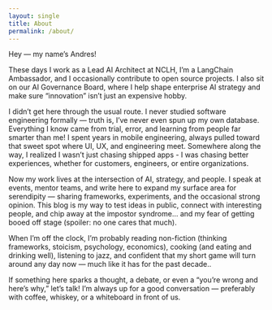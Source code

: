 ```yaml
---
layout: single
title: About
permalink: /about/
---
```


Hey — my name’s Andres!

These days I work as a Lead AI Architect at NCLH, I’m a LangChain Ambassador, and I occasionally contribute to open source projects. I also sit on our AI Governance Board, where I help shape enterprise AI strategy and make sure “innovation” isn’t just an expensive hobby.

I didn’t get here through the usual route. I never studied software engineering formally — truth is, I’ve never even spun up my own database. Everything I know came from trial, error, and learning from people far smarter than me! I spent years in mobile engineering, always pulled toward that sweet spot where UI, UX, and engineering meet. Somewhere along the way, I realized I wasn’t just chasing shipped apps - I was chasing better experiences, whether for customers, engineers, or entire organizations.

Now my work lives at the intersection of AI, strategy, and people. I speak at events, mentor teams, and write here to expand my surface area for serendipity — sharing frameworks, experiments, and the occasional strong opinion. This blog is my way to test ideas in public, connect with interesting people, and chip away at the impostor syndrome… and my fear of getting booed off stage (spoiler: no one cares that much).

When I’m off the clock, I’m probably reading non-fiction (thinking frameworks, stoicism, psychology, economics), cooking (and eating and drinking well), listening to jazz, and confident that my short game will turn around any day now — much like it has for the past decade..

If something here sparks a thought, a debate, or even a “you’re wrong and here’s why,” let’s talk! I’m always up for a good conversation — preferably with coffee, whiskey, or a whiteboard in front of us.
